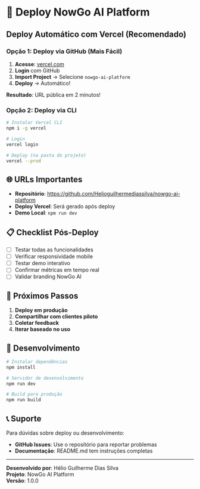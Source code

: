 # 🚀 Deploy NowGo AI Platform

## Deploy Automático com Vercel (Recomendado)

### Opção 1: Deploy via GitHub (Mais Fácil)

1. **Acesse**: [vercel.com](https://vercel.com)
2. **Login** com GitHub
3. **Import Project** → Selecione `nowgo-ai-platform`
4. **Deploy** → Automático!

**Resultado**: URL pública em 2 minutos!

### Opção 2: Deploy via CLI

```bash
# Instalar Vercel CLI
npm i -g vercel

# Login
vercel login

# Deploy (na pasta do projeto)
vercel --prod
```

## 🌐 URLs Importantes

- **Repositório**: https://github.com/Helioguilhermediassilva/nowgo-ai-platform
- **Deploy Vercel**: Será gerado após deploy
- **Demo Local**: `npm run dev`

## 📋 Checklist Pós-Deploy

- [ ] Testar todas as funcionalidades
- [ ] Verificar responsividade mobile
- [ ] Testar demo interativo
- [ ] Confirmar métricas em tempo real
- [ ] Validar branding NowGo AI

## 🎯 Próximos Passos

1. **Deploy em produção**
2. **Compartilhar com clientes piloto**
3. **Coletar feedback**
4. **Iterar baseado no uso**

## 🔧 Desenvolvimento

```bash
# Instalar dependências
npm install

# Servidor de desenvolvimento
npm run dev

# Build para produção
npm run build
```

## 📞 Suporte

Para dúvidas sobre deploy ou desenvolvimento:
- **GitHub Issues**: Use o repositório para reportar problemas
- **Documentação**: README.md tem instruções completas

---

**Desenvolvido por**: Hélio Guilherme Dias Silva  
**Projeto**: NowGo AI Platform  
**Versão**: 1.0.0
